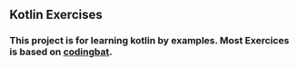 ## Kotlin Exercises

### This project is for learning kotlin by examples. Most Exercices is based on [codingbat](https://codingbat.com/java). 